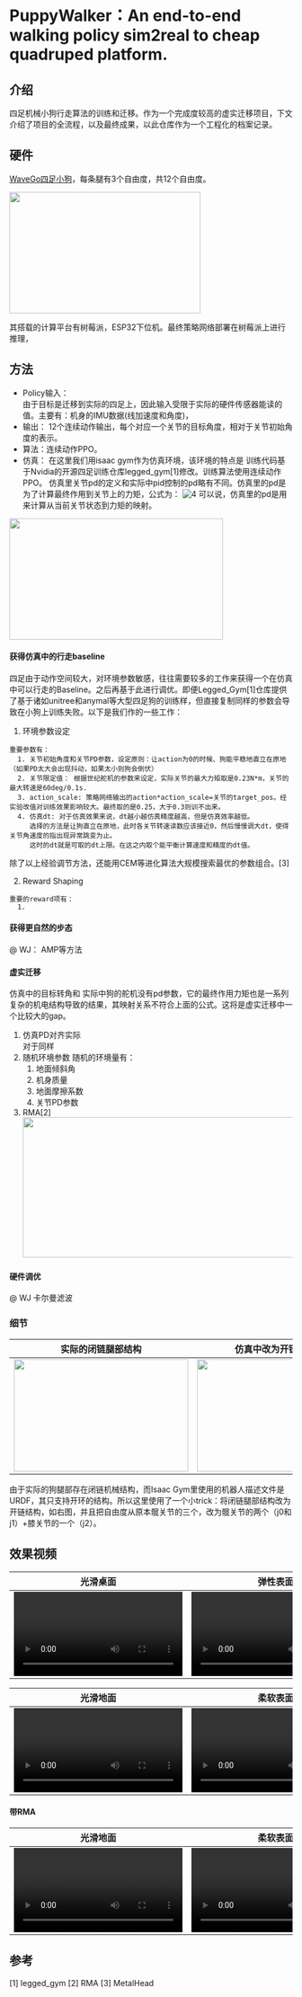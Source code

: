 # PuppyWalker：An end-to-end walking policy sim2real to cheap quadruped platform.

## 介绍
四足机械小狗行走算法的训练和迁移。作为一个完成度较高的虚实迁移项目，下文介绍了项目的全流程，以及最终成果，以此仓库作为一个工程化的档案记录。

## 硬件
[WaveGo四足小狗](https://www.waveshare.com/wavego.htm)，每条腿有3个自由度，共12个自由度。

<a href="https://www.bilibili.com/video/BV1Eh4y1475R/?spm_id_from=333.999.0.0"><img height="216" src="https://github.com/Chortine/Puppy-Locomotion/assets/107395103/d3a4e92e-e5ec-4939-a282-3507bfc1f345" width="340"/></a>
<!-- ![puppy_legs](https://github.com/Chortine/Puppy-Locomotion/assets/107395103/d3a4e92e-e5ec-4939-a282-3507bfc1f345) -->

其搭载的计算平台有树莓派，ESP32下位机。最终策略网络部署在树莓派上进行推理，

## 方法
* Policy输入：  
由于目标是迁移到实际的四足上，因此输入受限于实际的硬件传感器能读的值。主要有：机身的IMU数据(线加速度和角度)，
* 输出： 12个连续动作输出，每个对应一个关节的目标角度，相对于关节初始角度的表示。
* 算法：连续动作PPO。 
* 仿真： 在这里我们用isaac gym作为仿真环境，该环境的特点是
训练代码基于Nvidia的开源四足训练仓库legged_gym[1]修改。训练算法使用连续动作PPO。
仿真里关节pd的定义和实际中pid控制的pd略有不同。仿真里的pd是为了计算最终作用到关节上的力矩，公式为：
![4](http://latex.codecogs.com/svg.latex?torque=p(\theta_{target}-\theta_{current})-d\dot{\theta})
可以说，仿真里的pd是用来计算从当前关节状态到力矩的映射。

<a href="https://www.bilibili.com/video/BV1Eh4y1475R/?spm_id_from=333.999.0.0"><img height="216" src="https://github.com/Chortine/Puppy-Locomotion/assets/107395103/95777fc2-8796-4766-a631-8cc3e0469348" width="380"/></a>
<!-- ![image](https://github.com/Chortine/Puppy-Locomotion/assets/107395103/95777fc2-8796-4766-a631-8cc3e0469348) -->

#### 获得仿真中的行走baseline
  四足由于动作空间较大，对环境参数敏感，往往需要较多的工作来获得一个在仿真中可以行走的Baseline。之后再基于此进行调优。即便Legged_Gym[1]仓库提供了基于诸如unitree和anymal等大型四足狗的训练样，但直接复制同样的参数会导致在小狗上训练失败。以下是我们作的一些工作：  
  1. 环境参数设定  
    
    重要参数有：  
      1. 关节初始角度和关节PD参数，设定原则：让action为0的时候、狗能平稳地直立在原地（如果PD太大会出现抖动，如果太小则狗会倒伏）
      2. 关节限定值： 根据世纪舵机的参数来设定，实际关节的最大力矩取是0.23N*m，关节的最大转速是60deg/0.1s.  
      3. action_scale: 策略网络输出的action*action_scale=关节的target_pos。经实验改值对训练效果影响较大。最终取的是0.25，大于0.3则训不出来。
      4. 仿真dt: 对于仿真效果来说，dt越小越仿真精度越高，但是仿真效率越低。
         选择的方法是让狗直立在原地，此时各关节转速读数应该接近0，然后慢慢调大dt，使得关节角速度的指出现异常跳变为止。  
         这时的dt就是可取的dt上限。在这之内取个能平衡计算速度和精度的dt值。

  除了以上经验调节方法，还能用CEM等进化算法大规模搜索最优的参数组合。[3]  
  
  2. Reward Shaping  
  
    重要的reward项有：
      1. 
    
#### 获得更自然的步态
@ WJ： AMP等方法

#### 虚实迁移
仿真中的目标转角和
实际中狗的舵机没有pd参数，它的最终作用力矩也是一系列复杂的机电结构导致的结果，其映射关系不符合上面的公式。这将是虚实迁移中一个比较大的gap。


<!-- https://github.com/Chortine/Puppy-Locomotion/assets/107395103/73818b14-cadd-41c0-b4f4-f5e97af5e903 -->

  1. 仿真PD对齐实际  
  对于同样
  3. 随机环境参数
     随机的环境量有：
     1. 地面倾斜角
     2. 机身质量
     3. 地面摩擦系数
     4. 关节PD参数
  5. RMA[2]  
    <img src="https://github.com/Chortine/Puppy-Locomotion/assets/107395103/f2601bf9-8deb-4876-a22a-a9d270c82bde" height="250" width="600">


#### 硬件调优
@ WJ 卡尔曼滤波


### 细节
| 实际的闭链腿部结构  | 仿真中改为开链腿部结构 |
| ------------- | ------------- |
| <img src="https://github.com/Chortine/Puppy-Locomotion/assets/107395103/70a0d7f9-23b1-47fd-8b4f-eeeac5f73caa" height="200" width="310">  | <img src="https://github.com/Chortine/Puppy-Locomotion/assets/107395103/7c6b0735-e859-466d-be40-eaea77943a27" height="200" width="310">|


由于实际的狗腿部存在闭链机械结构，而Isaac Gym里使用的机器人描述文件是URDF，其只支持开环的结构。所以这里使用了一个小trick：将闭链腿部结构改为开链结构，如右图，并且把自由度从原本髋关节的三个，改为髋关节的两个（j0和j1）+膝关节的一个（j2）。


## 效果视频
| 光滑桌面  | 弹性表面 |
| ------------- | ------------- |
| <video src="https://github.com/Chortine/Puppy-Locomotion/assets/107395103/7d432b00-0fe5-4708-b102-10568e7e2b5d">  | <video src="https://github.com/Chortine/Puppy-Locomotion/assets/107395103/6b2e3eef-1445-47b2-9b3c-6167f3147ee7">|

| 光滑地面  | 柔软表面 |
| ------------- | ------------- |
| <video src="https://github.com/Chortine/Puppy-Locomotion/assets/107395103/951fb168-5261-4f72-9f1a-d5551a720602">  | <video src="https://github.com/Chortine/Puppy-Locomotion/assets/107395103/6933d48d-ca22-4ae6-96bb-05a455067802">|
  

#### 带RMA
  
| 光滑地面  | 柔软表面 |
| ------------- | ------------- |
| <video src="https://github.com/Chortine/Puppy-Locomotion/assets/107395103/e1050dd7-97f5-4d01-89a7-7043bc04d4c7">  | <video src="https://github.com/Chortine/Puppy-Locomotion/assets/107395103/5ce325f1-0723-4e14-8ddb-92ae9d711cf5">|

## 参考
[1] legged_gym
[2] RMA 
[3] MetalHead
